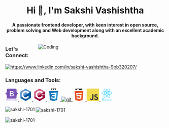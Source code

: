 <h1 align="center">Hi 👋, I'm Sakshi Vashishtha</h1>
<h4 align="center">A passionate frontend developer, with keen interest in open source, problem solving and Web development along with an excellent academic background.</h4>
<img align="right" alt="Coding" width="400" src="https://miro.medium.com/max/1400/1*qdAW1TjCN57h1lbuuzvchg.gif" >

<h3 align="left">Let's Connect:</h3>
<p align="left">
<a href="https://www.linkedin.com/in/sakshi-vashishtha-9bb320207" target="blank"><img align="center" src="https://raw.githubusercontent.com/rahuldkjain/github-profile-readme-generator/master/src/images/icons/Social/linked-in-alt.svg" alt="https://www.linkedin.com/in/sakshi-vashishtha-9bb320207/" height="30" width="40" /></a>
</p>

<h3 align="left">Languages and Tools:</h3>
<p align="left"> <a href="https://getbootstrap.com" target="_blank" rel="noreferrer"> <img src="https://raw.githubusercontent.com/devicons/devicon/master/icons/bootstrap/bootstrap-plain-wordmark.svg" alt="bootstrap" width="40" height="40"/> </a> <a href="https://www.cprogramming.com/" target="_blank" rel="noreferrer"> <img src="https://raw.githubusercontent.com/devicons/devicon/master/icons/c/c-original.svg" alt="c" width="40" height="40"/> </a> <a href="https://www.w3schools.com/cpp/" target="_blank" rel="noreferrer"> <img src="https://raw.githubusercontent.com/devicons/devicon/master/icons/cplusplus/cplusplus-original.svg" alt="cplusplus" width="40" height="40"/> </a> <a href="https://www.w3schools.com/css/" target="_blank" rel="noreferrer"> <img src="https://raw.githubusercontent.com/devicons/devicon/master/icons/css3/css3-original-wordmark.svg" alt="css3" width="40" height="40"/> </a> <a href="https://git-scm.com/" target="_blank" rel="noreferrer"> <img src="https://www.vectorlogo.zone/logos/git-scm/git-scm-icon.svg" alt="git" width="40" height="40"/> </a> <a href="https://www.w3.org/html/" target="_blank" rel="noreferrer"> <img src="https://raw.githubusercontent.com/devicons/devicon/master/icons/html5/html5-original-wordmark.svg" alt="html5" width="40" height="40"/> </a> <a href="https://developer.mozilla.org/en-US/docs/Web/JavaScript" target="_blank" rel="noreferrer"> <img src="https://raw.githubusercontent.com/devicons/devicon/master/icons/javascript/javascript-original.svg" alt="javascript" width="40" height="40"/> </a> <a href="https://reactjs.org/" target="_blank" rel="noreferrer"> <img src="https://raw.githubusercontent.com/devicons/devicon/master/icons/react/react-original-wordmark.svg" alt="react" width="40" height="40"/> </a> </p>

<p><img align="left" src="https://github-readme-stats.vercel.app/api/top-langs?username=sakshi-1701&show_icons=true&locale=en&layout=compact" alt="sakshi-1701" /></p>

<p>&nbsp;<img align="center" src="https://github-readme-stats.vercel.app/api?username=sakshi-1701&show_icons=true&locale=en" alt="sakshi-1701" /></p>

<p><img align="center" src="https://github-readme-streak-stats.herokuapp.com/?user=sakshi-1701&" alt="sakshi-1701" /></p>
